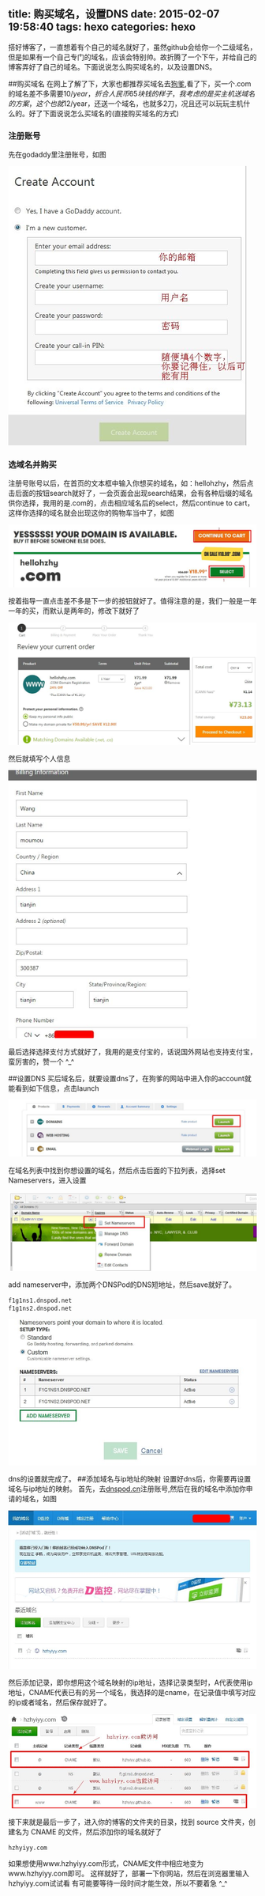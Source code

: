 title: 购买域名，设置DNS
date: 2015-02-07 19:58:40
tags: hexo
categories: hexo
---
搭好博客了，一直想着有个自己的域名就好了，虽然github会给你一个二级域名，但是如果有一个自己专门的域名，应该会特别帅。故折腾了一个下午，并给自己的博客弄好了自己的域名。下面说说怎么购买域名的，以及设置DNS。
<!--more-->

##购买域名
在网上了解了下，大家也都推荐买域名去[狗爹](https://www.godaddy.com/),看了下，买一个.com的域名差不多需要$10/year，折合人民币65块钱的样子，我考虑的是买主机送域名的方案，这个也就$12/year，还送一个域名，也就多2刀，况且还可以玩玩主机什么的。好了下面说说怎么买域名的(直接购买域名的方式)
### 注册账号
先在godaddy里注册账号，如图

![注册账号](/image/2015/02/hexo-domain/hexo-domain-createAccount.jpg)

### 选域名并购买
注册号账号以后，在首页的文本框中输入你想买的域名，如：hellohzhy，然后点击后面的按钮search就好了，一会页面会出现search结果，会有各种后缀的域名供你选择，我用的是.com的，点击相应域名后的select，然后continue to cart，这样你选择的域名就会出现这你的购物车当中了，如图

![选择域名](/image/2015/02/hexo-domain/hexo-domain-selectDomain.jpg)

按着指导一直点击差不多是下一步的按钮就好了。值得注意的是，我们一般是一年一年的买，而默认是两年的，修改下就好了

![修改cart](/image/2015/02/hexo-domain/hexo-domain-checkoutCart.jpg)

然后就填写个人信息

![填写信息](/image/2015/02/hexo-domain/hexo-domain-billingInfo.jpg)

最后选择选择支付方式就好了，我用的是支付宝的，话说国外网站也支持支付宝，蛮厉害的，赞一个 ^_^

##设置DNS
买后域名后，就要设置dns了，在狗爹的网站中进入你的account就能看到如下信息，点击launch

![accountInfo](/image/2015/02/hexo-domain/hexo-domain-setDns.jpg)

在域名列表中找到你想设置的域名，然后点击后面的下拉列表，选择set Nameservers，进入设置

![launchdomain](/image/2015/02/hexo-domain/hexo-domain-launchDomain.jpg)

add nameserver中，添加两个DNSPod的DNS短地址，然后save就好了。
```
f1g1ns1.dnspod.net
f1g1ns2.dnspod.net
```
![addNameserver](/image/2015/02/hexo-domain/hexo-domain-addNameserver.jpg)

dns的设置就完成了。
##添加域名与ip地址的映射
设置好dns后，你需要再设置域名与ip地址的映射。
首先，去[dnspod.cn](https://www.dnspod.cn/)注册账号,然后在我的域名中添加你申请的域名，如图

![adddomain](/image/2015/02/hexo-domain/hexo-domain-adddomain.jpg)

然后添加记录，即你想用这个域名映射的ip地址，选择记录类型时，A代表使用ip地址，CNAME代表已有的另一个域名，我选择的是cname，在记录值中填写对应的ip或者域名，然后保存就好了。

![adddomain](/image/2015/02/hexo-domain/hexo-domain-addrecord.jpg)

接下来就是最后一步了，进入你的博客的文件夹的目录，找到 source 文件夹，创建名为 CNAME 的文件，然后添加你的域名就好了
```
hzhyiyy.com
```
如果想使用www.hzhyiyy.com形式，CNAME文件中相应地变为www.hzhyiyy.com即可。
这样就好了，部署一下你网站，然后在浏览器里输入hzhyiyy.com试试看
有可能要等待一段时间才能生效，所以不要着急 ^_^